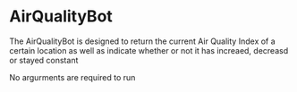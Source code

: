 # AirQualityBot

The AirQualityBot is designed to return the current Air Quality Index of a certain location as well as indicate whether or not it has increaed, decreasd or stayed constant

No argurments are required to run
